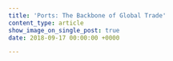 ```yaml
---
title: 'Ports: The Backbone of Global Trade'
content_type: article
show_image_on_single_post: true
date: 2018-09-17 00:00:00 +0000

---
```

